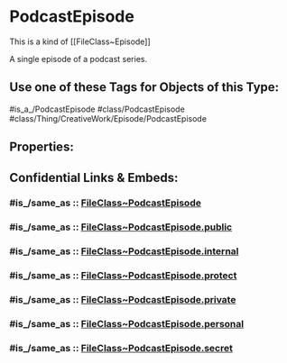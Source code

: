 ﻿---
excludes: 
extends: FileClass~Thing/FileClass~CreativeWork/FileClass~Episode
fields: []
icon: link-2
limit: 9
mapWithTag: true
tagNames:
- class/PodcastEpisode
- class/Thing/CreativeWork/Episode/PodcastEpisode
- is_a_/PodcastEpisode
- schema-org/PodcastEpisode
tags:
- class/FileClass
- class/PodcastEpisode
- is_a_/PodcastEpisode
- class/Thing/CreativeWork/Episode/PodcastEpisode
version: 2.0
---

# PodcastEpisode
This is a kind of [[FileClass~Episode]]

A single episode of a podcast series.


## Use one of these Tags for Objects of this Type:

#is_a_/PodcastEpisode
#class/PodcastEpisode
#class/Thing/CreativeWork/Episode/PodcastEpisode

## Properties:


## Confidential Links & Embeds: 

### #is_/same_as :: [FileClass~PodcastEpisode](/_Standards/fileClass/FileClass~Thing/FileClass~CreativeWork/FileClass~Episode/FileClass~PodcastEpisode.md) 

### #is_/same_as :: [FileClass~PodcastEpisode.public](/_public/fileClass/FileClass~Thing/FileClass~CreativeWork/FileClass~Episode/FileClass~PodcastEpisode.public.md) 

### #is_/same_as :: [FileClass~PodcastEpisode.internal](/_internal/fileClass/FileClass~Thing/FileClass~CreativeWork/FileClass~Episode/FileClass~PodcastEpisode.internal.md) 

### #is_/same_as :: [FileClass~PodcastEpisode.protect](/_protect/fileClass/FileClass~Thing/FileClass~CreativeWork/FileClass~Episode/FileClass~PodcastEpisode.protect.md) 

### #is_/same_as :: [FileClass~PodcastEpisode.private](/_private/fileClass/FileClass~Thing/FileClass~CreativeWork/FileClass~Episode/FileClass~PodcastEpisode.private.md) 

### #is_/same_as :: [FileClass~PodcastEpisode.personal](/_personal/fileClass/FileClass~Thing/FileClass~CreativeWork/FileClass~Episode/FileClass~PodcastEpisode.personal.md) 

### #is_/same_as :: [FileClass~PodcastEpisode.secret](/_secret/fileClass/FileClass~Thing/FileClass~CreativeWork/FileClass~Episode/FileClass~PodcastEpisode.secret.md)

